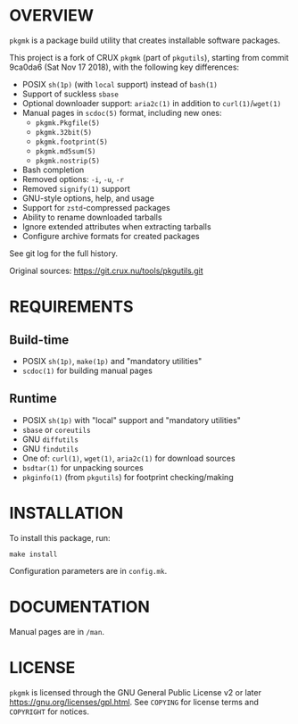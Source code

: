 OVERVIEW
========

`pkgmk` is a package build utility that creates installable software
packages.

This project is a fork of CRUX `pkgmk` (part of `pkgutils`), starting
from commit 9ca0da6 (Sat Nov 17 2018), with the following key
differences:
  * POSIX `sh(1p)` (with `local` support) instead of `bash(1)`
  * Support of suckless `sbase`
  * Optional downloader support: `aria2c(1)` in addition to
    `curl(1)`/`wget(1)`
  * Manual pages in `scdoc(5)` format, including new ones:
    * `pkgmk.Pkgfile(5)`
    * `pkgmk.32bit(5)`
    * `pkgmk.footprint(5)`
    * `pkgmk.md5sum(5)`
    * `pkgmk.nostrip(5)`
  * Bash completion
  * Removed options: `-i`, `-u`, `-r`
  * Removed `signify(1)` support
  * GNU-style options, help, and usage
  * Support for `zstd`-compressed packages
  * Ability to rename downloaded tarballs
  * Ignore extended attributes when extracting tarballs
  * Configure archive formats for created packages

See git log for the full history.

Original sources: https://git.crux.nu/tools/pkgutils.git


REQUIREMENTS
============

Build-time
----------
  * POSIX `sh(1p)`, `make(1p)` and "mandatory utilities"
  * `scdoc(1)` for building manual pages

Runtime
-------
  * POSIX `sh(1p)` with "local" support and "mandatory utilities"
  * `sbase` or `coreutils`
  * GNU `diffutils`
  * GNU `findutils`
  * One of: `curl(1)`, `wget(1)`, `aria2c(1)` for download sources
  * `bsdtar(1)` for unpacking sources
  * `pkginfo(1)` (from `pkgutils`) for footprint checking/making


INSTALLATION
============

To install this package, run:

    make install

Configuration parameters are in `config.mk`.


DOCUMENTATION
=============

Manual pages are in `/man`.


LICENSE
=======

`pkgmk` is licensed through the GNU General Public License v2 or later
<https://gnu.org/licenses/gpl.html>.
See `COPYING` for license terms and `COPYRIGHT` for notices.
